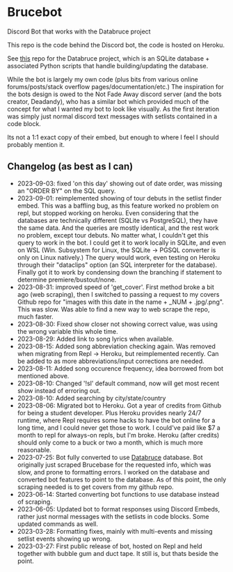 # Brucebot

Discord Bot that works with the Databruce project

This repo is the code behind the Discord bot, the code is hosted on Heroku.

See [this](https://github.com/lilbud/Databruce) repo for the Databruce project, which is an SQLite database + associated Python scripts that handle building/updating the database.

While the bot is largely my own code (plus bits from various online forums/posts/stack overflow pages/documentation/etc.) The inspiration for the bots design is owed to the Not Fade Away discord server (and the bots creator, Deadandy), who has a similar bot which provided much of the concept for what I wanted my bot to look like visually. As the first iteration was simply just normal discord text messages with setlists contained in a code block.

Its not a 1:1 exact copy of their embed, but enough to where I feel I should probably mention it.

## Changelog (as best as I can)

- 2023-09-03: fixed 'on this day' showing out of date order, was missing an "ORDER BY" on the SQL query.  
- 2023-09-01: reimplemented showing of tour debuts in the setlist finder embed. This was a baffling bug, as this feature worked no problem on repl, but stopped working on heroku. Even considering that the databases are technically different (SQLite vs PostgreSQL), they have the same data. And the queries are mostly identical, and the rest work no problem, except tour debuts. No matter what, I couldn't get this query to work in the bot. I could get it to work locally in SQLite, and even on WSL (Win. Subsystem for Linux, the SQLite -> PGSQL converter is only on Linux natively.) The query would work, even testing on Heroku through their "dataclips" option (an SQL interpreter for the database). Finally got it to work by condensing down the branching if statement to determine premiere/bustout/none.
- 2023-08-31: improved speed of 'get_cover'. First method broke a bit ago (web scraping), then I switched to passing a request to my covers Github repo for "images with this date in the name + _NUM + .jpg/.png". This was slow. Was able to find a new way to web scrape the repo, much faster.
- 2023-08-30: Fixed show closer not showing correct value, was using the wrong variable this whole time.
- 2023-08-29: Added link to song lyrics when available.
- 2023-08-15: Added song abbreviation checking again. Was removed when migrating from Repl -> Heroku, but reimplemented recently. Can be added to as more abbreviations/input corrections are needed.
- 2023-08-11: Added song occurence frequency, idea borrowed from bot mentioned above.
- 2023-08-10: Changed '!sl' default command, now will get most recent show instead of erroring out.
- 2023-08-10: Added searching by city/state/country
- 2023-08-06: Migrated bot to Heroku. Got a year of credits from Github for being a student developer. Plus Heroku provides nearly 24/7 runtime, where Repl requires some hacks to have the bot online for a long time, and I could never get those to work. I could've paid like $7 a month to repl for always-on repls, but I'm broke. Heroku (after credits) should only come to a buck or two a month, which is much more reasonable.
- 2023-07-25: Bot fully converted to use [Databruce](https://github.com/lilbud/Databruce) database. Bot originally just scraped Brucebase for the requested info, which was slow, and prone to formatting errors. I worked on the database and converted bot features to point to the database. As of this point, the only scraping needed is to get covers from my github repo.
- 2023-06-14: Started converting bot functions to use database instead of scraping.
- 2023-06-05: Updated bot to format responses using Discord Embeds, rather just normal messages with the setlists in code blocks. Some updated commands as well.
- 2023-03-28: Formatting fixes, mainly with multi-events and missing setlist events showing up wrong.
- 2023-03-27: First public release of bot, hosted on Repl and held together with bubble gum and duct tape. It still is, but thats beside the point.
